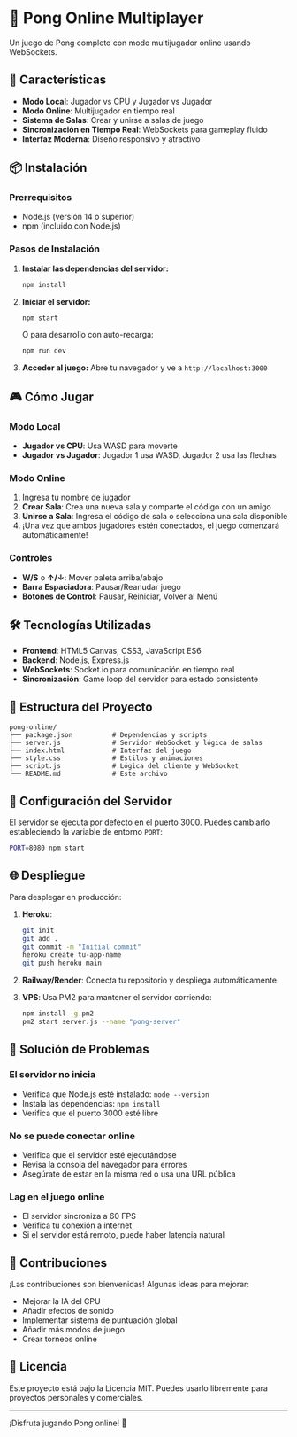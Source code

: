 # 🏓 Pong Online Multiplayer

Un juego de Pong completo con modo multijugador online usando WebSockets.

## 🚀 Características

- **Modo Local**: Jugador vs CPU y Jugador vs Jugador
- **Modo Online**: Multijugador en tiempo real
- **Sistema de Salas**: Crear y unirse a salas de juego
- **Sincronización en Tiempo Real**: WebSockets para gameplay fluido
- **Interfaz Moderna**: Diseño responsivo y atractivo

## 📦 Instalación

### Prerrequisitos
- Node.js (versión 14 o superior)
- npm (incluido con Node.js)

### Pasos de Instalación

1. **Instalar las dependencias del servidor:**
   ```bash
   npm install
   ```

2. **Iniciar el servidor:**
   ```bash
   npm start
   ```
   
   O para desarrollo con auto-recarga:
   ```bash
   npm run dev
   ```

3. **Acceder al juego:**
   Abre tu navegador y ve a `http://localhost:3000`

## 🎮 Cómo Jugar

### Modo Local
- **Jugador vs CPU**: Usa WASD para moverte
- **Jugador vs Jugador**: Jugador 1 usa WASD, Jugador 2 usa las flechas

### Modo Online
1. Ingresa tu nombre de jugador
2. **Crear Sala**: Crea una nueva sala y comparte el código con un amigo
3. **Unirse a Sala**: Ingresa el código de sala o selecciona una sala disponible
4. ¡Una vez que ambos jugadores estén conectados, el juego comenzará automáticamente!

### Controles
- **W/S** o **↑/↓**: Mover paleta arriba/abajo
- **Barra Espaciadora**: Pausar/Reanudar juego
- **Botones de Control**: Pausar, Reiniciar, Volver al Menú

## 🛠️ Tecnologías Utilizadas

- **Frontend**: HTML5 Canvas, CSS3, JavaScript ES6
- **Backend**: Node.js, Express.js
- **WebSockets**: Socket.io para comunicación en tiempo real
- **Sincronización**: Game loop del servidor para estado consistente

## 📁 Estructura del Proyecto

```
pong-online/
├── package.json          # Dependencias y scripts
├── server.js             # Servidor WebSocket y lógica de salas
├── index.html            # Interfaz del juego
├── style.css             # Estilos y animaciones
├── script.js             # Lógica del cliente y WebSocket
└── README.md             # Este archivo
```

## 🔧 Configuración del Servidor

El servidor se ejecuta por defecto en el puerto 3000. Puedes cambiarlo estableciendo la variable de entorno `PORT`:

```bash
PORT=8080 npm start
```

## 🌐 Despliegue

Para desplegar en producción:

1. **Heroku**:
   ```bash
   git init
   git add .
   git commit -m "Initial commit"
   heroku create tu-app-name
   git push heroku main
   ```

2. **Railway/Render**: Conecta tu repositorio y despliega automáticamente

3. **VPS**: Usa PM2 para mantener el servidor corriendo:
   ```bash
   npm install -g pm2
   pm2 start server.js --name "pong-server"
   ```

## 🐛 Solución de Problemas

### El servidor no inicia
- Verifica que Node.js esté instalado: `node --version`
- Instala las dependencias: `npm install`
- Verifica que el puerto 3000 esté libre

### No se puede conectar online
- Verifica que el servidor esté ejecutándose
- Revisa la consola del navegador para errores
- Asegúrate de estar en la misma red o usa una URL pública

### Lag en el juego online
- El servidor sincroniza a 60 FPS
- Verifica tu conexión a internet
- Si el servidor está remoto, puede haber latencia natural

## 🤝 Contribuciones

¡Las contribuciones son bienvenidas! Algunas ideas para mejorar:

- Mejorar la IA del CPU
- Añadir efectos de sonido
- Implementar sistema de puntuación global
- Añadir más modos de juego
- Crear torneos online

## 📄 Licencia

Este proyecto está bajo la Licencia MIT. Puedes usarlo libremente para proyectos personales y comerciales.

---

¡Disfruta jugando Pong online! 🏓